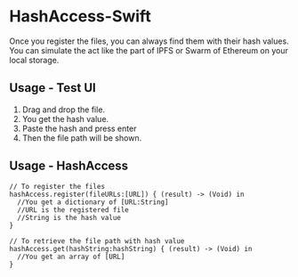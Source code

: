# HashAccess-Swift
Once you register the files, you can always find them with their hash values.
You can simulate the act like the part of IPFS or Swarm of Ethereum on your local storage.

## Usage - Test UI
1. Drag and drop the file.
2. You get the hash value.
3. Paste the hash and press enter 
4. Then the file path will be shown.

## Usage - HashAccess
```
// To register the files
hashAccess.register(fileURLs:[URL]) { (result) -> (Void) in
  //You get a dictionary of [URL:String]
  //URL is the registered file
  //String is the hash value
}

// To retrieve the file path with hash value
hashAccess.get(hashString:hashString) { (result) -> (Void) in
  //You get an array of [URL]
}
```
